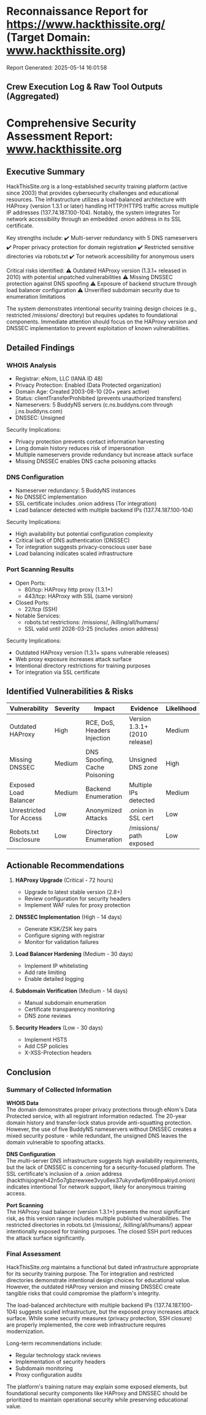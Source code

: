 # Reconnaissance Report for https://www.hackthissite.org/ (Target Domain: www.hackthissite.org)

Report Generated: 2025-05-14 16:01:58

## Crew Execution Log & Raw Tool Outputs (Aggregated)

# Comprehensive Security Assessment Report: www.hackthissite.org

## Executive Summary

HackThisSite.org is a long-established security training platform (active since 2003) that provides cybersecurity challenges and educational resources. The infrastructure utilizes a load-balanced architecture with HAProxy (version 1.3.1 or later) handling HTTP/HTTPS traffic across multiple IP addresses (137.74.187.100-104). Notably, the system integrates Tor network accessibility through an embedded .onion address in its SSL certificate.

Key strengths include:
✔️ Multi-server redundancy with 5 DNS nameservers
✔️ Proper privacy protection for domain registration
✔️ Restricted sensitive directories via robots.txt
✔️ Tor network accessibility for anonymous users

Critical risks identified:
⚠️ Outdated HAProxy version (1.3.1+ released in 2010) with potential unpatched vulnerabilities
⚠️ Missing DNSSEC protection against DNS spoofing
⚠️ Exposure of backend structure through load balancer configuration
⚠️ Unverified subdomain security due to enumeration limitations

The system demonstrates intentional security training design choices (e.g., restricted /missions/ directory) but requires updates to foundational components. Immediate attention should focus on the HAProxy version and DNSSEC implementation to prevent exploitation of known vulnerabilities.

## Detailed Findings

### WHOIS Analysis
- Registrar: eNom, LLC (IANA ID 48)
- Privacy Protection: Enabled (Data Protected organization)
- Domain Age: Created 2003-08-10 (20+ years active)
- Status: clientTransferProhibited (prevents unauthorized transfers)
- Nameservers: 5 BuddyNS servers (c.ns.buddyns.com through j.ns.buddyns.com)
- DNSSEC: Unsigned

Security Implications:
- Privacy protection prevents contact information harvesting
- Long domain history reduces risk of impersonation
- Multiple nameservers provide redundancy but increase attack surface
- Missing DNSSEC enables DNS cache poisoning attacks

### DNS Configuration
- Nameserver redundancy: 5 BuddyNS instances
- No DNSSEC implementation
- SSL certificate includes .onion address (Tor integration)
- Load balancer detected with multiple backend IPs (137.74.187.100-104)

Security Implications:
- High availability but potential configuration complexity
- Critical lack of DNS authentication (DNSSEC)
- Tor integration suggests privacy-conscious user base
- Load balancing indicates scaled infrastructure

### Port Scanning Results
- Open Ports:
  - 80/tcp: HAProxy http proxy (1.3.1+)
  - 443/tcp: HAProxy with SSL (same version)
- Closed Ports:
  - 22/tcp (SSH)
- Notable Services:
  - robots.txt restrictions: /missions/, /killing/all/humans/
  - SSL valid until 2026-03-25 (includes .onion address)

Security Implications:
- Outdated HAProxy version (1.3.1+ spans vulnerable releases)
- Web proxy exposure increases attack surface
- Intentional directory restrictions for training purposes
- Tor integration via SSL certificate

## Identified Vulnerabilities & Risks

| Vulnerability | Severity | Impact | Evidence | Likelihood |
|--------------|----------|--------|----------|------------|
| Outdated HAProxy | High | RCE, DoS, Headers Injection | Version 1.3.1+ (2010 release) | Medium |
| Missing DNSSEC | Medium | DNS Spoofing, Cache Poisoning | Unsigned DNS zone | High |
| Exposed Load Balancer | Medium | Backend Enumeration | Multiple IPs detected | Medium |
| Unrestricted Tor Access | Low | Anonymized Attacks | .onion in SSL cert | Low |
| Robots.txt Disclosure | Low | Directory Enumeration | /missions/ path exposed | Low |

## Actionable Recommendations

1. **HAProxy Upgrade** (Critical - 72 hours)
   - Upgrade to latest stable version (2.8+)
   - Review configuration for security headers
   - Implement WAF rules for proxy protection

2. **DNSSEC Implementation** (High - 14 days)
   - Generate KSK/ZSK key pairs
   - Configure signing with registrar
   - Monitor for validation failures

3. **Load Balancer Hardening** (Medium - 30 days)
   - Implement IP whitelisting
   - Add rate limiting
   - Enable detailed logging

4. **Subdomain Verification** (Medium - 14 days)
   - Manual subdomain enumeration
   - Certificate transparency monitoring
   - DNS zone reviews

5. **Security Headers** (Low - 30 days)
   - Implement HSTS
   - Add CSP policies
   - X-XSS-Protection headers

## Conclusion

### Summary of Collected Information

**WHOIS Data**  
The domain demonstrates proper privacy protections through eNom's Data Protected service, with all registrant information redacted. The 20-year domain history and transfer-lock status provide anti-squatting protection. However, the use of five BuddyNS nameservers without DNSSEC creates a mixed security posture - while redundant, the unsigned DNS leaves the domain vulnerable to spoofing attacks.

**DNS Configuration**  
The multi-server DNS infrastructure suggests high availability requirements, but the lack of DNSSEC is concerning for a security-focused platform. The SSL certificate's inclusion of a .onion address (hackthisjogneh42n5o7gbzrewxee3vyu6ex37ukyvdw6jm66npakiyd.onion) indicates intentional Tor network support, likely for anonymous training access.

**Port Scanning**  
The HAProxy load balancer (version 1.3.1+) presents the most significant risk, as this version range includes multiple published vulnerabilities. The restricted directories in robots.txt (/missions/, /killing/all/humans/) appear intentionally exposed for training purposes. The closed SSH port reduces the attack surface significantly.

### Final Assessment

HackThisSite.org maintains a functional but dated infrastructure appropriate for its security training purpose. The Tor integration and restricted directories demonstrate intentional design choices for educational value. However, the outdated HAProxy version and missing DNSSEC create tangible risks that could compromise the platform's integrity.

The load-balanced architecture with multiple backend IPs (137.74.187.100-104) suggests scaled infrastructure, but the exposed proxy increases attack surface. While some security measures (privacy protection, SSH closure) are properly implemented, the core web infrastructure requires modernization.

Long-term recommendations include:
- Regular technology stack reviews
- Implementation of security headers
- Subdomain monitoring
- Proxy configuration audits

The platform's training nature may explain some exposed elements, but foundational security components like HAProxy and DNSSEC should be prioritized to maintain operational security while preserving educational value.
